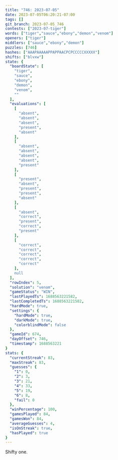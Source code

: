 ```yaml
---
title: "746: 2023-07-05"
date: 2023-07-05T06:20:21-07:00
tags: []
git_branch: 2023-07-05_746
contests: ["2023-07-tiger"]
words: ["tiger","sauce","ebony","demon","venom"]
openers: ["tiger"]
middlers: ["sauce","ebony","demon"]
puzzles: [746]
hashes: ["AAAPAAAAAPPAPPAACPCPCCCCCXXXXX"]
shifts: ["blvxw"]
state: {
  "boardState": [
    "tiger",
    "sauce",
    "ebony",
    "demon",
    "venom",
    ""
  ],
  "evaluations": [
    [
      "absent",
      "absent",
      "absent",
      "present",
      "absent"
    ],
    [
      "absent",
      "absent",
      "absent",
      "absent",
      "present"
    ],
    [
      "present",
      "absent",
      "present",
      "present",
      "absent"
    ],
    [
      "absent",
      "correct",
      "present",
      "correct",
      "present"
    ],
    [
      "correct",
      "correct",
      "correct",
      "correct",
      "correct"
    ],
    null
  ],
  "rowIndex": 5,
  "solution": "venom",
  "gameStatus": "WIN",
  "lastPlayedTs": 1688563221582,
  "lastCompletedTs": 1688563221582,
  "hardMode": true,
  "settings": {
    "hardMode": true,
    "darkMode": true,
    "colorblindMode": false
  },
  "gameId": 674,
  "dayOffset": 746,
  "timestamp": 1688563221
}
stats: {
  "currentStreak": 83,
  "maxStreak": 83,
  "guesses": {
    "1": 0,
    "2": 3,
    "3": 21,
    "4": 33,
    "5": 19,
    "6": 8,
    "fail": 0
  },
  "winPercentage": 100,
  "gamesPlayed": 84,
  "gamesWon": 84,
  "averageGuesses": 4,
  "isOnStreak": true,
  "hasPlayed": true
}
---
```

<!-- more -->
Shifty one.
